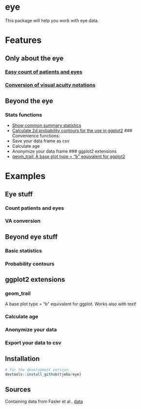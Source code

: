 <!-- README.md is generated from README.Rmd. Please edit that file -->

# eye

This package will help you work with eye data.

# Features

## Only about the eye

### [Easy count of patients and eyes](#count-patients-and-eyes)

### [Conversion of visual acuity notations](#va-conversion)

## Beyond the eye

### Stats functions

  - [Show common summary statistics](#basic-statistics)
  - [Calculate 2d probability contours for the use in
    ggplot2](#probability-contours) \#\#\# Convenience functions:
  - Save your data frame as csv
  - Calculate age
  - Anonymize your data frame \#\#\# ggplot2 extensions
  - [geom\_trail: A base plot type = “b” equivalent for
    ggplot2](#geom_trail)

# Examples

## Eye stuff

### Count patients and eyes

### VA conversion

## Beyond eye stuff

### Basic statistics

### Probability contours

## ggplot2 extensions

### geom\_trail

A base plot type = “b” equivalent for ggplot. Works also with text\!

### Calculate age

### Anonymize your data

### Export your data to csv

## Installation

``` r
# for the development version 
devtools::install_github(tjebo/eye)
```

## Sources

Containing data from Fasler et al..
[data](https://bmjopen.bmj.com/content/9/6/e027441)
